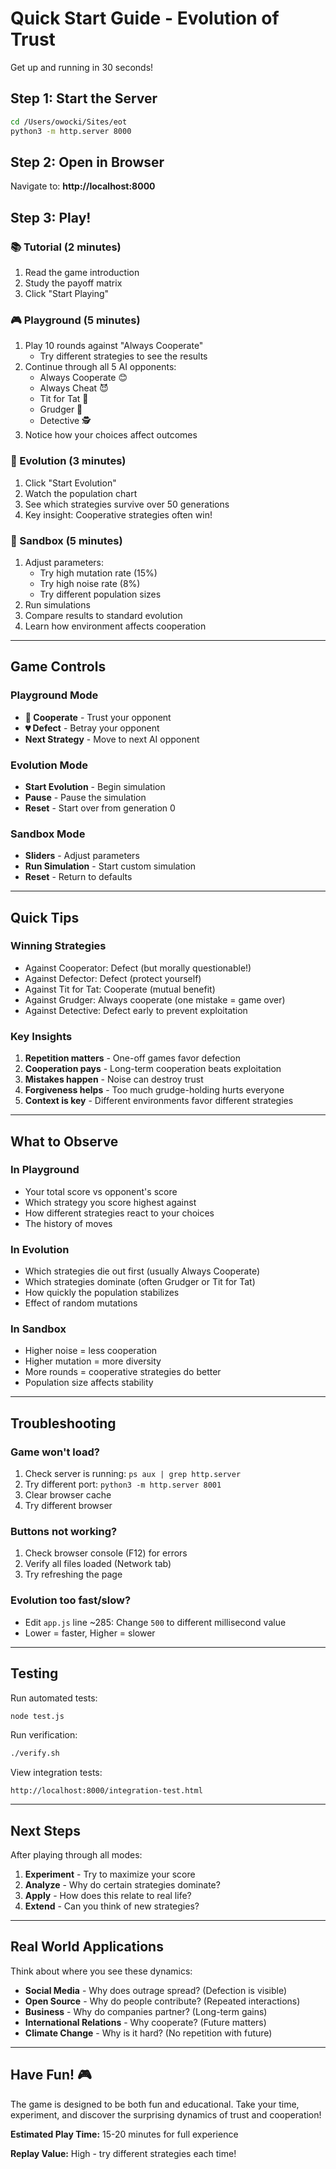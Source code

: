 # Quick Start Guide - Evolution of Trust

Get up and running in 30 seconds!

## Step 1: Start the Server

```bash
cd /Users/owocki/Sites/eot
python3 -m http.server 8000
```

## Step 2: Open in Browser

Navigate to: **http://localhost:8000**

## Step 3: Play!

### 📚 Tutorial (2 minutes)
1. Read the game introduction
2. Study the payoff matrix
3. Click "Start Playing"

### 🎮 Playground (5 minutes)
1. Play 10 rounds against "Always Cooperate"
   - Try different strategies to see the results
2. Continue through all 5 AI opponents:
   - Always Cooperate 😊
   - Always Cheat 😈
   - Tit for Tat 🔄
   - Grudger 😤
   - Detective 🕵️
3. Notice how your choices affect outcomes

### 🧬 Evolution (3 minutes)
1. Click "Start Evolution"
2. Watch the population chart
3. See which strategies survive over 50 generations
4. Key insight: Cooperative strategies often win!

### 🔬 Sandbox (5 minutes)
1. Adjust parameters:
   - Try high mutation rate (15%)
   - Try high noise rate (8%)
   - Try different population sizes
2. Run simulations
3. Compare results to standard evolution
4. Learn how environment affects cooperation

---

## Game Controls

### Playground Mode
- **🤝 Cooperate** - Trust your opponent
- **💔 Defect** - Betray your opponent
- **Next Strategy** - Move to next AI opponent

### Evolution Mode
- **Start Evolution** - Begin simulation
- **Pause** - Pause the simulation
- **Reset** - Start over from generation 0

### Sandbox Mode
- **Sliders** - Adjust parameters
- **Run Simulation** - Start custom simulation
- **Reset** - Return to defaults

---

## Quick Tips

### Winning Strategies
- Against Cooperator: Defect (but morally questionable!)
- Against Defector: Defect (protect yourself)
- Against Tit for Tat: Cooperate (mutual benefit)
- Against Grudger: Always cooperate (one mistake = game over)
- Against Detective: Defect early to prevent exploitation

### Key Insights
1. **Repetition matters** - One-off games favor defection
2. **Cooperation pays** - Long-term cooperation beats exploitation
3. **Mistakes happen** - Noise can destroy trust
4. **Forgiveness helps** - Too much grudge-holding hurts everyone
5. **Context is key** - Different environments favor different strategies

---

## What to Observe

### In Playground
- Your total score vs opponent's score
- Which strategy you score highest against
- How different strategies react to your choices
- The history of moves

### In Evolution
- Which strategies die out first (usually Always Cooperate)
- Which strategies dominate (often Grudger or Tit for Tat)
- How quickly the population stabilizes
- Effect of random mutations

### In Sandbox
- Higher noise = less cooperation
- Higher mutation = more diversity
- More rounds = cooperative strategies do better
- Population size affects stability

---

## Troubleshooting

### Game won't load?
1. Check server is running: `ps aux | grep http.server`
2. Try different port: `python3 -m http.server 8001`
3. Clear browser cache
4. Try different browser

### Buttons not working?
1. Check browser console (F12) for errors
2. Verify all files loaded (Network tab)
3. Try refreshing the page

### Evolution too fast/slow?
- Edit `app.js` line ~285: Change `500` to different millisecond value
- Lower = faster, Higher = slower

---

## Testing

Run automated tests:
```bash
node test.js
```

Run verification:
```bash
./verify.sh
```

View integration tests:
```
http://localhost:8000/integration-test.html
```

---

## Next Steps

After playing through all modes:

1. **Experiment** - Try to maximize your score
2. **Analyze** - Why do certain strategies dominate?
3. **Apply** - How does this relate to real life?
4. **Extend** - Can you think of new strategies?

---

## Real World Applications

Think about where you see these dynamics:

- **Social Media** - Why does outrage spread? (Defection is visible)
- **Open Source** - Why do people contribute? (Repeated interactions)
- **Business** - Why do companies partner? (Long-term gains)
- **International Relations** - Why cooperate? (Future matters)
- **Climate Change** - Why is it hard? (No repetition with future)

---

## Have Fun! 🎮

The game is designed to be both fun and educational. Take your time, experiment, and discover the surprising dynamics of trust and cooperation!

**Estimated Play Time:** 15-20 minutes for full experience

**Replay Value:** High - try different strategies each time!

